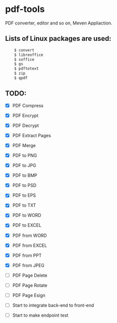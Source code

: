 # pdf-tools
PDF converter, editor and so on, Meven Appliaction.





## Lists of Linux packages are used:

  ```bash
      $ convert
      $ libreoffice
      $ soffice
      $ gs
      $ pdftotext
      $ zip
      $ qpdf
  ```


  ## TODO:

- [x] PDF Compress
- [x] PDF Encrypt
- [x] PDF Decrypt
- [x] PDF Extract Pages
- [x] PDF Merge
- [x] PDF to PNG
- [x] PDF to JPG
- [x] PDF to BMP
- [x] PDF to PSD
- [x] PDF to EPS
- [x] PDF to TXT
- [x] PDF to WORD
- [x] PDF to EXCEL
- [x] PDF from WORD
- [x] PDF from EXCEL
- [x] PDF from PPT
- [x] PDF from JPEG

- [ ] PDF Page Delete
- [ ] PDF Page Rotate
- [ ] PDF Page Esign
- [ ] Start to integrate back-end to front-end
- [ ] Start to make endpoint test
